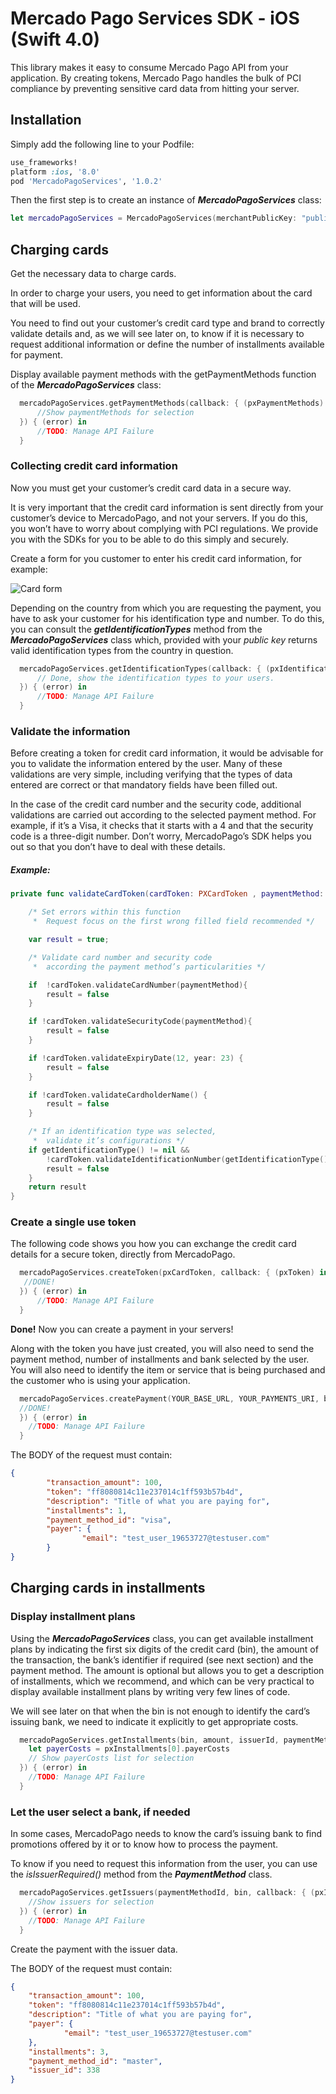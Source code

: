 # Mercado Pago Services SDK - iOS (Swift 4.0)

This library makes it easy to consume Mercado Pago API from your application. By creating tokens, Mercado Pago handles the bulk of PCI compliance by preventing sensitive card data from hitting your server. 

## Installation
Simply add the following line to your Podfile:

```ruby
use_frameworks!
platform :ios, '8.0'
pod 'MercadoPagoServices', '1.0.2'
```

Then the first step is to create an instance of **_MercadoPagoServices_** class:

``` swift
let mercadoPagoServices = MercadoPagoServices(merchantPublicKey: "publicKey")
```

## Charging cards

Get the necessary data to charge cards.

In order to charge your users, you need to get information about the card that will be used.

You need to find out your customer’s credit card type and brand to correctly validate details and, as we will see later on, to know if it is necessary to request additional information or define the number of installments available for payment.

Display available payment methods with the getPaymentMethods function of the **_MercadoPagoServices_** class:

``` swift
  mercadoPagoServices.getPaymentMethods(callback: { (pxPaymentMethods) in
      //Show paymentMethods for selection
  }) { (error) in
      //TODO: Manage API Failure
  }
```

### Collecting credit card information
Now you must get your customer’s credit card data in a secure way.

It is very important that the credit card information is sent directly from your customer’s device to MercadoPago, and not your servers. If you do this, you won’t have to worry about complying with PCI regulations. We provide you with the SDKs for you to be able to do this simply and securely.

Create a form for you customer to enter his credit card information, for example:


![Card form](https://secure.mlstatic.com/developers/site/cloud/assets/Uploads/new-card2-screenshot.png "Sample card form")

Depending on the country from which you are requesting the payment, you have to ask your customer for his identification type and number. To do this, you can consult the **_getIdentificationTypes_** method from the **_MercadoPagoServices_** class which, provided with your _public key_ returns valid identification types from the country in question.

``` swift
  mercadoPagoServices.getIdentificationTypes(callback: { (pxIdentificationTypes) in
      // Done, show the identification types to your users.
  }) { (error) in
      //TODO: Manage API Failure
  }
```

### Validate the information

Before creating a token for credit card information, it would be advisable for you to validate the information entered by the user. Many of these validations are very simple, including verifying that the types of data entered are correct or that mandatory fields have been filled out.

In the case of the credit card number and the security code, additional validations are carried out according to the selected payment method. For example, if it’s a Visa, it checks that it starts with a 4 and that the security code is a three-digit number. Don’t worry, MercadoPago’s SDK helps you out so that you don’t have to deal with these details.

##### Example:

``` swift
private func validateCardToken(cardToken: PXCardToken , paymentMethod: PXPaymentMethod) -> Bool {

    /* Set errors within this function
     *  Request focus on the first wrong filled field recommended */

    var result = true;

    /* Validate card number and security code
     *  according the payment method’s particularities */

    if  !cardToken.validateCardNumber(paymentMethod){
        result = false
    }

    if !cardToken.validateSecurityCode(paymentMethod){
        result = false
    }

    if !cardToken.validateExpiryDate(12, year: 23) {
        result = false
    }

    if !cardToken.validateCardholderName() {
        result = false
    }

    /* If an identification type was selected,
     *  validate it’s configurations */
    if getIdentificationType() != nil &&
        !cardToken.validateIdentificationNumber(getIdentificationType()) {
        result = false
    }
    return result
}
```

### Create a single use token

The following code shows you how you can exchange the credit card details for a secure token, directly from MercadoPago.

```swift
  mercadoPagoServices.createToken(pxCardToken, callback: { (pxToken) in
   //DONE! 
  }) { (error) in
      //TODO: Manage API Failure
  }
```

**Done!** Now you can create a payment in your servers!

Along with the token you have just created, you will also need to send the payment method, number of installments and bank selected by the user. You will also need to identify the item or service that is being purchased and the customer who is using your application.

```swift
  mercadoPagoServices.createPayment(YOUR_BASE_URL, YOUR_PAYMENTS_URI, body, queryParams, callback: {(pxPayment) in
  //DONE!
  }) { (error) in
    //TODO: Manage API Failure
  }
```

The BODY of the request must contain:
```json
{
        "transaction_amount": 100,
        "token": "ff8080814c11e237014c1ff593b57b4d",
        "description": "Title of what you are paying for",
        "installments": 1,
        "payment_method_id": "visa",
        "payer": {
                "email": "test_user_19653727@testuser.com"
        }
}
```

## Charging cards in installments

### Display installment plans

Using the **_MercadoPagoServices_** class, you can get available installment plans by indicating the first six digits of the credit card (bin), the amount of the transaction, the bank’s identifier if required (see next section) and the payment method. The amount is optional but allows you to get a description of installments, which we recommend, and which can be very practical to display available installment plans by writing very few lines of code.

We will see later on that when the bin is not enough to identify the card’s issuing bank, we need to indicate it explicitly to get appropriate costs.

```swift
  mercadoPagoServices.getInstallments(bin, amount, issuerId, paymentMethodId, callback: {(pxInstallments) in
    let payerCosts = pxInstallments[0].payerCosts
    // Show payerCosts list for selection
  }) { (error) in
    //TODO: Manage API Failure
  }
```

### Let the user select a bank, if needed

In some cases, MercadoPago needs to know the card’s issuing bank to find promotions offered by it or to know how to process the payment.

To know if you need to request this information from the user, you can use the _isIssuerRequired()_ method from the **_PaymentMethod_** class.

```swift
  mercadoPagoServices.getIssuers(paymentMethodId, bin, callback: { (pxIssuers) in
    //Show issuers for selection
  }) { (error) in
    //TODO: Manage API Failure
  }
```

Create the payment with the issuer data.

The BODY of the request must contain:

```json
{
    "transaction_amount": 100,
    "token": "ff8080814c11e237014c1ff593b57b4d",
    "description": "Title of what you are paying for",
    "payer": {
            "email": "test_user_19653727@testuser.com"
    },
    "installments": 3,
    "payment_method_id": "master",
    "issuer_id": 338
}
```
